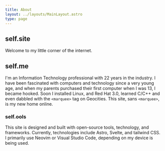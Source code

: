 ```yaml
---
title: About
layout: ../layouts/MainLayout.astro
type: page
---
```


## self.site

Welcome to my little corner of the internet.

## self.me

I'm an Information Technology professional with 22 years in the industry. I have been fascinated with computers and technology since a very young age, and when my parents purchased their first computer when I was 13, I became hooked. Soon I installed Linux, and Red Hat 3.0, learned C/C++ and even dabbled with the `<marquee>` tag on Geocities. This site, sans `<marquee>`, is my new home online.

### self.ools

This site is designed and built with open-source tools, technology, and frameworks. Currently, technologies include Astro, Svelte, and tailwind CSS. I primarily use Neovim or Visual Studio Code, depending on my device is being used.
